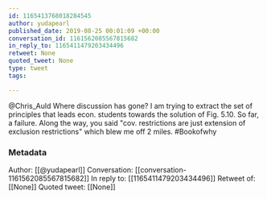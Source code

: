 ```yaml
---
id: 1165413768018284545
author: yudapearl
published_date: 2019-08-25 00:01:09 +00:00
conversation_id: 1161562085567815682
in_reply_to: 1165411479203434496
retweet: None
quoted_tweet: None
type: tweet
tags:

---
```


@Chris_Auld Where discussion has gone? I am trying to extract the set of principles that leads econ. students towards the solution of Fig. 5.10. So far, a failure. Along the way, you said "cov. restrictions are just extension of exclusion restrictions" which blew me off 2 miles. #Bookofwhy

### Metadata

Author: [[@yudapearl]]
Conversation: [[conversation-1161562085567815682]]
In reply to: [[1165411479203434496]]
Retweet of: [[None]]
Quoted tweet: [[None]]
